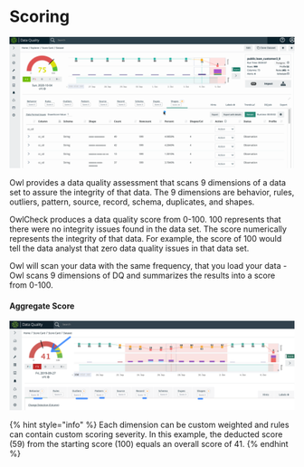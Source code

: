 # Scoring

![](../.gitbook/assets/scoring.gif)

Owl provides a data quality assessment that scans 9 dimensions of a data set to assure the integrity of that data. The 9 dimensions are behavior, rules, outliers, pattern, source, record, schema, duplicates, and shapes.&#x20;

OwlCheck produces a data quality score from 0-100. 100 represents that there were no integrity issues found in the data set. The score numerically represents the integrity of that data. For example, the score of 100 would tell the data analyst that zero data quality issues in that data set.

Owl will scan your data with the same frequency, that you load your data - Owl scans 9 dimensions of DQ and summarizes the results into a score from 0-100. &#x20;

#### Aggregate Score

![The score starts with 100 and individual dimensions deduct from the total.](<../.gitbook/assets/image (90) (1) (1).png>)

{% hint style="info" %}
Each dimension can be custom weighted and rules can contain custom scoring severity. In this example, the deducted score (59) from the starting score (100) equals an overall score of 41.
{% endhint %}
